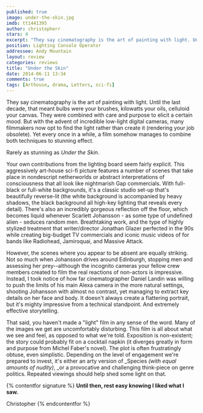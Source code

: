 ```yaml
---
published: true
image: under-the-skin.jpg
imdb: tt1441395
author: christopherr
stars: 4
excerpt: "They say cinematography is the art of painting with light. Until the last decade, that meant bulbs were your brushes, kilowatts your oils, celluloid your canvas."
position: Lighting Console Operator
addressee: Andy Mountain
layout: review
categories: reviews
title: "Under the Skin"
date: 2014-06-11 13:34
comments: true
tags: [Arthouse, drama, Letters, sci-fi]
---
```

They say cinematography is the art of painting with light. Until the last decade, that meant bulbs were your brushes, kilowatts your oils, celluloid your canvas. They were combined with care and purpose to elicit a certain mood. But with the advent of incredible low-light digital cameras, many filmmakers now opt to find the light rather than create it (rendering your job obsolete). Yet every once in a while, a film somehow manages to combine both techniques to stunning effect.

Rarely as stunning as _Under the Skin_. 

Your own contributions from the lighting board seem fairly explicit. This aggressively art-house sci-fi picture features a number of scenes that take place in nondescript netherworlds or abstract interpretations of consciousness that all look like nightmarish Gap commercials. With full-black or full-white backgrounds, it's a classic studio set-up that's beautifully reverse-lit (the white background is accompanied by heavy shadows, the black background all high-key lighting that reveals every detail). There's also an incredibly gorgeous reflection off the floor, which becomes liquid whenever Scarlett Johansson - as some type of undefined alien - seduces random men. Breathtaking work, and the type of highly stylized treatment that writer/director Jonathan Glazer perfected in the 90s while creating big-budget TV commercials and iconic music videos of for bands like Radiohead, Jamiroquai, and Massive Attack.

However, the scenes where you appear to be absent are equally striking. Not so much when Johansson drives around Edinburgh, stopping men and assessing her prey--although the incognito cameras your fellow crew members created to film the real reactions of non-actors is impressive. Instead, I took notice of how far cinematographer Daniel Landin was willing to push the limits of his main Alexa camera in the more natural settings, shooting Johansson with almost no contrast, yet managing to extract key details on her face and body. It doesn't always create a flattering portrait, but it's mighty impressive from a technical standpoint. And extremely effective storytelling.

That said, you haven't made a "light" film in any sense of the word. Many of the images we get are uncomfortably disturbing. This film is all about what we see and feel, as opposed to what we're told. Exposition is non-existent; the story could probably fit on a cocktail napkin (it diverges greatly in form and purpose from Michel Faber's novel). The plot is often frustratingly obtuse, even simplistic. Depending on the level of engagement we're prepared to invest, it's either an arty version of _Species _(with equal amounts of nudity)_, _or a provocative and challenging think-piece on genre politics. Repeated viewings should help shed some light on that.

{% contentfor signature %}
**Until then, rest easy knowing I liked what I saw.**

Christopher
{% endcontentfor %}